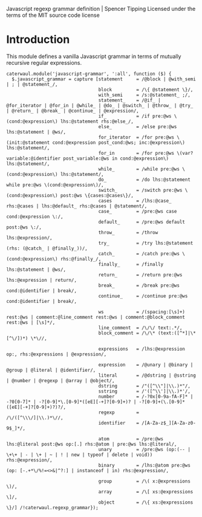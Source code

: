 Javascript regexp grammar definition | Spencer Tipping
Licensed under the terms of the MIT source code license

# Introduction

This module defines a vanilla Javascript grammar in terms of mutually recursive regular expressions.

    caterwaul.module('javascript-grammar', ':all', function ($) {
      $.javascript_grammar = capture [statement     = /@block | @with_semi | ; | @statement_/,
                                      block         = /\{ @statement \}/,
                                      with_semi     = /s:@statement_ ;/,
                                      statement_    = /@if_ | @for_iterator | @for_in | @while_ | @do_ | @switch_ | @throw_ | @try_ | @return_ | @break_ | @continue_ | @expression/,
                                      if_           = /if pre:@ws \(cond:@expression\) lhs:@statement rhs:@else_/,
                                      else_         = /else pre:@ws lhs:@statement | @ws/,
                                      for_iterator  = /for pre:@ws \(init:@statement cond:@expression post_cond:@ws; inc:@expression\) lhs:@statement/,
                                      for_in        = /for pre:@ws \(var? variable:@identifier post_variable:@ws in cond:@expression\) lhs:@statement/,
                                      while_        = /while pre:@ws \(cond:@expression\) lhs:@statement/,
                                      do_           = /do lhs:@statement while pre:@ws \(cond:@expression\)/,
                                      switch_       = /switch pre:@ws \(cond:@expression\) post:@ws \{cases:@cases\}/,
                                      cases         = /lhs:@case_ rhs:@cases | lhs:@default_ rhs:@cases | @statement/,
                                      case_         = /pre:@ws case cond:@expression \:/,
                                      default_      = /pre:@ws default post:@ws \:/,
                                      throw_        = /throw lhs:@expression/,
                                      try_          = /try lhs:@statement (rhs: (@catch_ | @finally_))/,
                                      catch_        = /catch pre:@ws \(cond:@expression\) rhs:@finally_/,
                                      finally_      = /finally lhs:@statement | @ws/,
                                      return_       = /return pre:@ws lhs:@expression | return/,
                                      break_        = /break pre:@ws cond:@identifier | break/,
                                      continue_     = /continue pre:@ws cond:@identifier | break/,

                                      ws            = /(spacing:[\s]+) rest:@ws | comment:@line_comment rest:@ws | comment:@block_comment rest:@ws | [\s]*/,
                                      line_comment  = /\/\/ text:.*/,
                                      block_comment = /\/\* (text:([^*]|\*[^\/])*) \*\//,

                                      expressions   = /lhs:@expression op:, rhs:@expressions | @expression/,

                                      expression    = /@unary | @binary | @group | @literal | @identifier/,
                                      literal       = /@dstring | @sstring | @number | @regexp | @array | @object/,
                                      dstring       = /"([^\\"]|\\.)*"/,
                                      sstring       = /'([^\\']|\\.)*'/,
                                      number        = /-?0x[0-9a-fA-F]* | -?0[0-7]* | -?[0-9]*\.[0-9]*([eE][-+]?[0-9]+)? | -?[0-9]+(\.[0-9]*([eE][-+]?[0-9]+)?)?/,
                                      regexp        = /\/([^\\\/]|\\.)*\//,
                                      identifier    = /[A-Za-z$_][A-Za-z0-9$_]*/,

                                      atom          = /pre:@ws lhs:@literal post:@ws op:[.] rhs:@atom | pre:@ws lhs:@literal/,
                                      unary         = /pre:@ws (op:(-- | \+\+ | - | \+ | ~ | ! | new | typeof | delete | void)) rhs:@expression/,
                                      binary        = /lhs:@atom pre:@ws (op: [-.+*\/%!=<>&|^?:] | instanceof | in) rhs:@expression/,

                                      group         = /\( x:@expressions \)/,
                                      array         = /\[ xs:@expressions \]/,
                                      object        = /\{ xs:@expressions \}/] /!caterwaul.regexp_grammar});